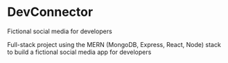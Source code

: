# DevConnector
Fictional social media for developers

Full-stack project using the MERN (MongoDB, Express, React, Node) stack to build a fictional social media app for developers

